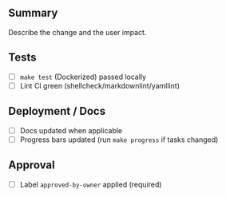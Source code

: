 ## Summary

Describe the change and the user impact.

## Tests

- [ ] `make test` (Dockerized) passed locally
- [ ] Lint CI green (shellcheck/markdownlint/yamllint)

## Deployment / Docs

- [ ] Docs updated when applicable
- [ ] Progress bars updated (run `make progress` if tasks changed)

## Approval

- [ ] Label `approved-by-owner` applied (required)

